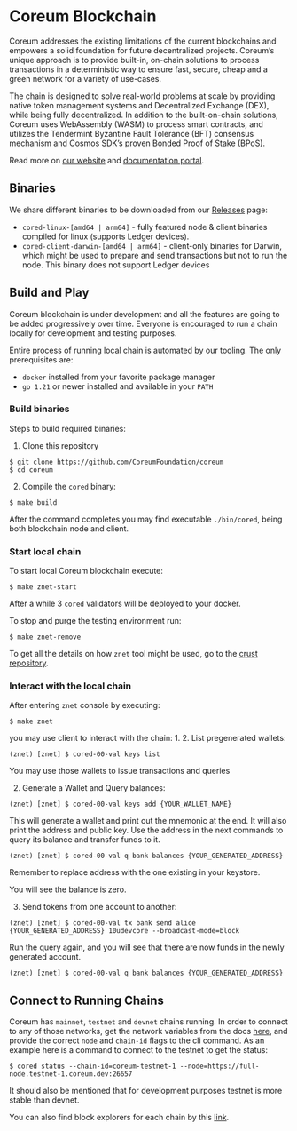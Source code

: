# Coreum Blockchain

Coreum addresses the existing limitations of the current blockchains and empowers a solid foundation for future decentralized projects.
Coreum’s unique approach is to provide built-in, on-chain solutions to process transactions in a deterministic way to ensure fast, secure, cheap and a green network for a variety of use-cases.

The chain is designed to solve real-world problems at scale by providing native token management systems and Decentralized 
Exchange (DEX), while being fully decentralized. In addition to the built-on-chain solutions, Coreum uses WebAssembly (WASM)
to process smart contracts, and utilizes the Tendermint Byzantine Fault Tolerance (BFT) consensus mechanism and Cosmos SDK’s 
proven Bonded Proof of Stake (BPoS).

Read more on [our website](https://www.coreum.com) and [documentation portal](https://docs.coreum.dev).

## Binaries

We share different binaries to be downloaded from our [Releases](https://github.com/CoreumFoundation/coreum/releases) page:

* `cored-linux-[amd64 | arm64]` - fully featured node & client binaries compiled for linux (supports Ledger devices).
* `cored-client-darwin-[amd64 | arm64]` - client-only binaries for Darwin, which might be used to prepare and send transactions but not to run the node. This binary does not support Ledger devices

## Build and Play

Coreum blockchain is under development and all the features are going to be added progressively over time.
Everyone is encouraged to run a chain locally for development and testing purposes.

Entire process of running local chain is automated by our tooling. The only prerequisites are:
- `docker` installed from your favorite package manager
- `go 1.21` or newer installed and available in your `PATH`

### Build binaries

Steps to build required binaries:
1. Clone this repository
```
$ git clone https://github.com/CoreumFoundation/coreum
$ cd coreum
```
2. Compile the `cored` binary:
```
$ make build
```

After the command completes you may find executable `./bin/cored`, being both blockchain node and client.

### Start local chain

To start local Coreum blockchain execute:

```
$ make znet-start
```

After a while 3 `cored` validators will be deployed to your docker. 

To stop and purge the testing environment run:

```
$ make znet-remove
```

To get all the details on how `znet` tool might be used, go to the [crust repository](https://github.com/CoreumFoundation/crust).

### Interact with the local chain

After entering `znet` console by executing:

```
$ make znet
```
you may use client to interact with the chain:
1. 
2. List pregenerated wallets:
```
(znet) [znet] $ cored-00-val keys list
```
You may use those wallets to issue transactions and queries

2. Generate a Wallet and Query balances:
```
(znet) [znet] $ cored-00-val keys add {YOUR_WALLET_NAME} 
```
This will generate a wallet and print out the mnemonic at the end. It will also print 
the address and public key. Use the address in the next commands to query its balance
and transfer funds to it.
```
(znet) [znet] $ cored-00-val q bank balances {YOUR_GENERATED_ADDRESS}
```
Remember to replace address with the one existing in your keystore.

You will see the balance is zero.

3. Send tokens from one account to another:
```
(znet) [znet] $ cored-00-val tx bank send alice {YOUR_GENERATED_ADDRESS} 10udevcore --broadcast-mode=block
```
Run the query again, and you will see that there are now funds in the newly generated account.
```
(znet) [znet] $ cored-00-val q bank balances {YOUR_GENERATED_ADDRESS}
```

## Connect to Running Chains
Coreum has `mainnet`, `testnet` and `devnet` chains running. In order to connect to any of those networks, get the
network variables from the docs [here](https://docs.coreum.dev/docs/become-validator/essentials/network-variables), and
provide the correct `node` and `chain-id` flags to the cli command. 
As an example here is a command to connect to the testnet to get the status:

```
$ cored status --chain-id=coreum-testnet-1 --node=https://full-node.testnet-1.coreum.dev:26657
```
It should also be mentioned that for development purposes testnet is more stable than devnet.

You can also find block explorers for each chain by this
[link](https://docs.coreum.dev/docs/tools/blockchain-explorers).
